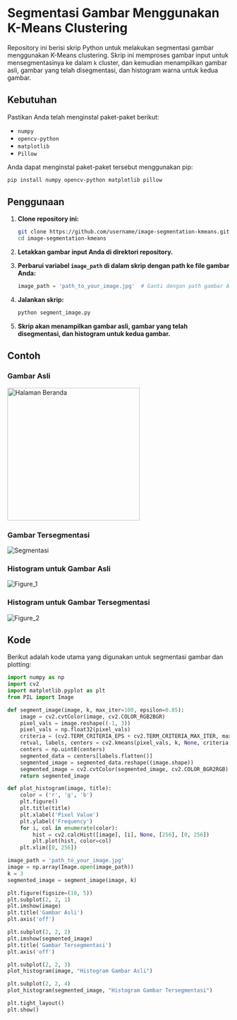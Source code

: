 # Segmentasi Gambar Menggunakan K-Means Clustering

Repository ini berisi skrip Python untuk melakukan segmentasi gambar menggunakan K-Means clustering. Skrip ini memproses gambar input untuk mensegmentasinya ke dalam `k` cluster, dan kemudian menampilkan gambar asli, gambar yang telah disegmentasi, dan histogram warna untuk kedua gambar.

## Kebutuhan

Pastikan Anda telah menginstal paket-paket berikut:

- `numpy`
- `opencv-python`
- `matplotlib`
- `Pillow`

Anda dapat menginstal paket-paket tersebut menggunakan pip:

```bash
pip install numpy opencv-python matplotlib pillow
```

## Penggunaan

1. **Clone repository ini:**

    ```bash
    git clone https://github.com/username/image-segmentation-kmeans.git
    cd image-segmentation-kmeans
    ```

2. **Letakkan gambar input Anda di direktori repository.**

3. **Perbarui variabel `image_path` di dalam skrip dengan path ke file gambar Anda:**

    ```python
    image_path = 'path_to_your_image.jpg'  # Ganti dengan path gambar Anda
    ```

4. **Jalankan skrip:**

    ```bash
    python segment_image.py
    ```

5. **Skrip akan menampilkan gambar asli, gambar yang telah disegmentasi, dan histogram untuk kedua gambar.**

## Contoh

### Gambar Asli
<img src="https://github.com/mrizky19/Segmentasi-Gambar-Pengolahan-Citra/assets/94947436/168b5519-744d-470f-9a13-ff51b078dfce" alt="Halaman Beranda" width="300">


### Gambar Tersegmentasi
![Segmentasi](https://github.com/mrizky19/Segmentasi-Gambar-Pengolahan-Citra/assets/94947436/26fd1b1c-2eef-480d-a592-ab382f98cdc6)


### Histogram untuk Gambar Asli
![Figure_1](https://github.com/mrizky19/Segmentasi-Gambar-Pengolahan-Citra/assets/94947436/1191291d-e9be-4cc1-8d5b-b8a1419096ef)


### Histogram untuk Gambar Tersegmentasi
![Figure_2](https://github.com/mrizky19/Segmentasi-Gambar-Pengolahan-Citra/assets/94947436/7c515059-43d8-4b43-8b36-aa49370500f1)


## Kode

Berikut adalah kode utama yang digunakan untuk segmentasi gambar dan plotting:

```python
import numpy as np
import cv2
import matplotlib.pyplot as plt
from PIL import Image

def segment_image(image, k, max_iter=100, epsilon=0.85):
    image = cv2.cvtColor(image, cv2.COLOR_RGB2BGR)
    pixel_vals = image.reshape((-1, 3))
    pixel_vals = np.float32(pixel_vals)
    criteria = (cv2.TERM_CRITERIA_EPS + cv2.TERM_CRITERIA_MAX_ITER, max_iter, epsilon)
    retval, labels, centers = cv2.kmeans(pixel_vals, k, None, criteria, 10, cv2.KMEANS_RANDOM_CENTERS)
    centers = np.uint8(centers)
    segmented_data = centers[labels.flatten()]
    segmented_image = segmented_data.reshape((image.shape))
    segmented_image = cv2.cvtColor(segmented_image, cv2.COLOR_BGR2RGB)
    return segmented_image

def plot_histogram(image, title):
    color = ('r', 'g', 'b')
    plt.figure()
    plt.title(title)
    plt.xlabel('Pixel Value')
    plt.ylabel('Frequency')
    for i, col in enumerate(color):
        hist = cv2.calcHist([image], [i], None, [256], [0, 256])
        plt.plot(hist, color=col)
    plt.xlim([0, 256])

image_path = 'path_to_your_image.jpg'
image = np.array(Image.open(image_path))
k = 3
segmented_image = segment_image(image, k)

plt.figure(figsize=(10, 5))
plt.subplot(2, 2, 1)
plt.imshow(image)
plt.title('Gambar Asli')
plt.axis('off')

plt.subplot(2, 2, 2)
plt.imshow(segmented_image)
plt.title('Gambar Tersegmentasi')
plt.axis('off')

plt.subplot(2, 2, 3)
plot_histogram(image, "Histogram Gambar Asli")

plt.subplot(2, 2, 4)
plot_histogram(segmented_image, "Histogram Gambar Tersegmentasi")

plt.tight_layout()
plt.show()
```
